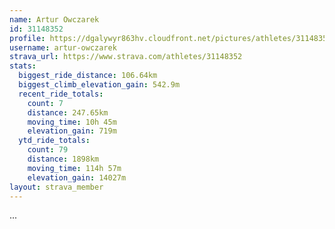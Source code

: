 ```yaml
---
name: Artur Owczarek
id: 31148352
profile: https://dgalywyr863hv.cloudfront.net/pictures/athletes/31148352/15906846/1/large.jpg
username: artur-owczarek
strava_url: https://www.strava.com/athletes/31148352
stats:
  biggest_ride_distance: 106.64km
  biggest_climb_elevation_gain: 542.9m
  recent_ride_totals:
    count: 7
    distance: 247.65km
    moving_time: 10h 45m
    elevation_gain: 719m
  ytd_ride_totals:
    count: 79
    distance: 1898km
    moving_time: 114h 57m
    elevation_gain: 14027m
layout: strava_member
--- 
```

...
